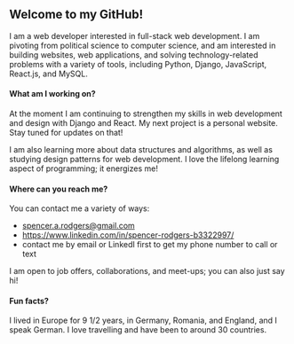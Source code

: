 ## Welcome to my GitHub!

I am a web developer interested in full-stack web development. I am pivoting from political science to computer science, and am interested in building websites, web applications, and solving technology-related problems with a variety of tools, including Python, Django, JavaScript, React.js, and MySQL. 

#### What am I working on? 

At the moment I am continuing to strengthen my skills in web development and design with Django and React. My next project is a personal website. Stay tuned for updates on that!

I am also learning more about data structures and algorithms, as well as studying design patterns for web development. I love the lifelong learning aspect of programming; it energizes me!

#### Where can you reach me?

You can contact me a variety of ways: 
- spencer.a.rodgers@gmail.com
- https://www.linkedin.com/in/spencer-rodgers-b3322997/
- contact me by email or LinkedI first to get my phone number to call or text

I am open to job offers, collaborations, and meet-ups; you can also just say hi!

#### Fun facts?

I lived in Europe for 9 1/2 years, in Germany, Romania, and England, and I speak German. I love travelling and have been to around 30 countries. 
<!--
**SpencePro/SpencePro** is a ✨ _special_ ✨ repository because its `README.md` (this file) appears on your GitHub profile.

Here are some ideas to get you started:

- 🔭 I’m currently working on ...
- 🌱 I’m currently learning ...
- 👯 I’m looking to collaborate on ...
- 🤔 I’m looking for help with ...
- 💬 Ask me about ...
- 📫 How to reach me: ...
- 😄 Pronouns: ...
- ⚡ Fun fact: ...
-->
